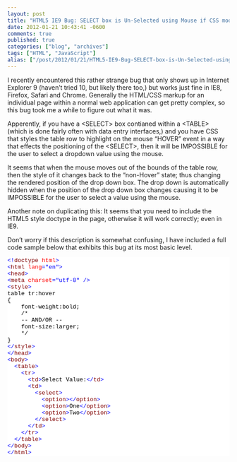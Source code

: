 ```yaml
---
layout: post
title: "HTML5 IE9 Bug: SELECT box is Un-Selected using Mouse if CSS modifies position on hover"
date: 2012-01-21 10:43:41 -0600
comments: true
published: true
categories: ["blog", "archives"]
tags: ["HTML", "JavaScript"]
alias: ["/post/2012/01/21/HTML5-IE9-Bug-SELECT-box-is-Un-Selected-using-Mouse-if-CSS-modifies-position-on-hover", "/post/2012/01/21/html5-ie9-bug-select-box-is-un-selected-using-mouse-if-css-modifies-position-on-hover"]
---
```

<!-- more -->
<p>I recently encountered this rather strange bug that only shows up in Internet Explorer 9 (haven’t tried 10, but likely there too,) but works just fine in IE8, Firefox, Safari and Chrome. Generally the HTML/CSS markup for an individual page within a normal web application can get pretty complex, so this bug took me a while to figure out what it was.</p>  <p>Apperently, if you have a &lt;SELECT&gt; box contianed within a &lt;TABLE&gt; (which is done fairly often with data entry interfaces,) and you have CSS that styles the table row to highlight on the mouse “HOVER” event in a way that effects the positioning of the &lt;SELECT&gt;, then it will be IMPOSSIBLE for the user to select a dropdown value using the mouse.</p>  <p>It seems that when the mouse moves out of the bounds of the table row, then the style of it changes back to the “non-Hover” state; thus changing the rendered position of the drop down box. The drop down is automatically hidden when the position of the drop down box changes causing it to be IMPOSSIBLE for the user to select a value using the mouse.</p>  <p>Another note on duplicating this: It seems that you need to include the HTML5 style doctype in the page, otherwise it will work correctly; even in IE9.</p>  <p>Don’t worry if this description is somewhat confusing, I have included a full code sample below that exhibits this bug at its most basic level.</p>  <pre class="csharpcode"><span class="kwrd">&lt;!</span><span class="html">doctype</span> <span class="attr">html</span><span class="kwrd">&gt;</span>
<span class="kwrd">&lt;</span><span class="html">html</span> <span class="attr">lang</span><span class="kwrd">=&quot;en&quot;</span><span class="kwrd">&gt;</span>
<span class="kwrd">&lt;</span><span class="html">head</span><span class="kwrd">&gt;</span>
<span class="kwrd">&lt;</span><span class="html">meta</span> <span class="attr">charset</span><span class="kwrd">=&quot;utf-8&quot;</span> <span class="kwrd">/&gt;</span>
<span class="kwrd">&lt;</span><span class="html">style</span><span class="kwrd">&gt;</span>
table tr:hover 
{
    font-weight:bold;
    /*
    -- AND/OR --
    font-size:larger;
    */
}
<span class="kwrd">&lt;/</span><span class="html">style</span><span class="kwrd">&gt;</span>
<span class="kwrd">&lt;/</span><span class="html">head</span><span class="kwrd">&gt;</span>
<span class="kwrd">&lt;</span><span class="html">body</span><span class="kwrd">&gt;</span>
  <span class="kwrd">&lt;</span><span class="html">table</span><span class="kwrd">&gt;</span>
    <span class="kwrd">&lt;</span><span class="html">tr</span><span class="kwrd">&gt;</span>
      <span class="kwrd">&lt;</span><span class="html">td</span><span class="kwrd">&gt;</span>Select Value:<span class="kwrd">&lt;/</span><span class="html">td</span><span class="kwrd">&gt;</span>
      <span class="kwrd">&lt;</span><span class="html">td</span><span class="kwrd">&gt;</span>
        <span class="kwrd">&lt;</span><span class="html">select</span><span class="kwrd">&gt;</span>
          <span class="kwrd">&lt;</span><span class="html">option</span><span class="kwrd">&gt;&lt;/</span><span class="html">option</span><span class="kwrd">&gt;</span>
          <span class="kwrd">&lt;</span><span class="html">option</span><span class="kwrd">&gt;</span>One<span class="kwrd">&lt;/</span><span class="html">option</span><span class="kwrd">&gt;</span>
          <span class="kwrd">&lt;</span><span class="html">option</span><span class="kwrd">&gt;</span>Two<span class="kwrd">&lt;/</span><span class="html">option</span><span class="kwrd">&gt;</span>
        <span class="kwrd">&lt;/</span><span class="html">select</span><span class="kwrd">&gt;</span>
      <span class="kwrd">&lt;/</span><span class="html">td</span><span class="kwrd">&gt;</span>
    <span class="kwrd">&lt;/</span><span class="html">tr</span><span class="kwrd">&gt;</span>
  <span class="kwrd">&lt;/</span><span class="html">table</span><span class="kwrd">&gt;</span>
<span class="kwrd">&lt;/</span><span class="html">body</span><span class="kwrd">&gt;</span>
<span class="kwrd">&lt;/</span><span class="html">html</span><span class="kwrd">&gt;</span></pre>
<style type="text/css">
.csharpcode, .csharpcode pre
{
	font-size: small;
	color: black;
	font-family: consolas, "Courier New", courier, monospace;
	background-color: #ffffff;
	/*white-space: pre;*/
}
.csharpcode pre { margin: 0em; }
.csharpcode .rem { color: #008000; }
.csharpcode .kwrd { color: #0000ff; }
.csharpcode .str { color: #006080; }
.csharpcode .op { color: #0000c0; }
.csharpcode .preproc { color: #cc6633; }
.csharpcode .asp { background-color: #ffff00; }
.csharpcode .html { color: #800000; }
.csharpcode .attr { color: #ff0000; }
.csharpcode .alt 
{
	background-color: #f4f4f4;
	width: 100%;
	margin: 0em;
}
.csharpcode .lnum { color: #606060; }</style>
